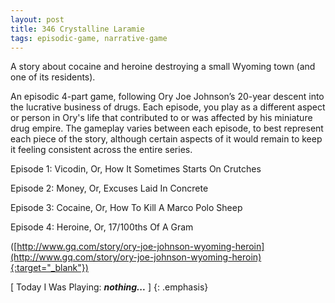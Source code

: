 ```yaml
---
layout: post
title: 346 Crystalline Laramie
tags: episodic-game, narrative-game
---
```

A story about cocaine and heroine destroying a small Wyoming town (and one of its residents).

An episodic 4-part game, following Ory Joe Johnson’s 20-year descent into the lucrative business of drugs.  Each episode, you play as a different aspect or person in Ory's life that contributed to or was affected by his miniature drug empire.  The gameplay varies between each episode, to best represent each piece of the story, although certain aspects of it would remain to keep it feeling consistent across the entire series.

Episode 1: Vicodin, Or, How It Sometimes Starts On Crutches

Episode 2: Money, Or, Excuses Laid In Concrete

Episode 3: Cocaine, Or, How To Kill A Marco Polo Sheep

Episode 4: Heroine, Or, 17/100ths Of A Gram

([http://www.gq.com/story/ory-joe-johnson-wyoming-heroin](http://www.gq.com/story/ory-joe-johnson-wyoming-heroin){:target="_blank"})

[ Today I Was Playing: ***nothing...*** ]
{: .emphasis}